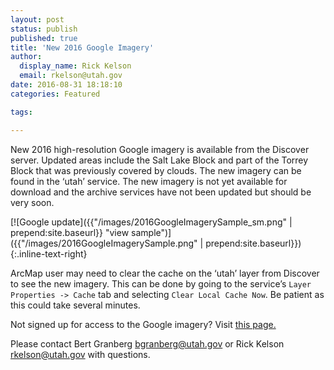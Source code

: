 ```yaml
---
layout: post
status: publish
published: true
title: 'New 2016 Google Imagery'
author:
  display_name: Rick Kelson
  email: rkelson@utah.gov
date: 2016-08-31 18:18:10
categories: Featured

tags:

---
```


New 2016 high-resolution Google imagery is available from the Discover server. Updated areas include the Salt Lake Block and part of the Torrey Block that was previously covered by clouds. The new imagery can be found in the ‘utah’ service. The new imagery is not yet available for download and the archive services have not been updated but should be very soon.

[![Google update]({{"/images/2016GoogleImagerySample_sm.png" | prepend:site.baseurl}} "view sample")]({{"/images/2016GoogleImagerySample.png" | prepend:site.baseurl}}){:.inline-text-right}

ArcMap user may need to clear the cache on the ‘utah’ layer from Discover to see the new imagery. This can be done by going to the service’s `Layer Properties -> Cache` tab and selecting `Clear Local Cache Now`. Be patient as this could take several minutes.

Not signed up for access to the Google imagery? Visit [this page.]("http://gis.utah.gov/data/google-imagery-license/" "Google imagery license information")

Please contact Bert Granberg [bgranberg@utah.gov](mailto:bgranberg@utah.gov) or Rick Kelson [rkelson@utah.gov](mailto:rkelson@utah.gov) with questions.
